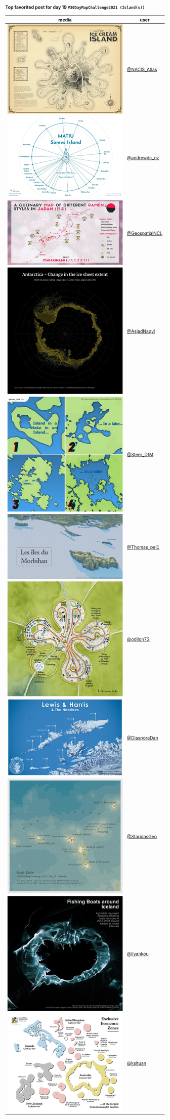 #### Top favorited post for day 19 `#30DayMapChallenge2021 (Island(s))`

| media | user | 
|-------|------|
| ![image](../uploads/4f35d3fb603331a39076c02d74d5ea11/image.png) |[@NACIS_Atlas](https://twitter.com/NACIS_Atlas/status/1461692547651227655)|
| ![image](../uploads/d0c00b08976346ff57b8ccef9cd37850/image.png) |[@andrewdc_nz](https://twitter.com/andrewdc_nz/status/1461193061581553679)|
| ![image](../uploads/6e52ccc5551700cfd4c4ecfa54c9174b/image.png) |[@GeospatialNCL](https://twitter.com/GeospatialNCL/status/1461720700054433796)|
| ![image](../uploads/a6b9f9cdb7a60ed257932c08023a4622/image.png) |[@AsjadNaqvi](https://twitter.com/AsjadNaqvi/status/1461624240969592836)|
| ![image](../uploads/c5a05bb651691ed68f1c2c19cadb4bce/image.png) |[@Steer_DfM](https://twitter.com/Steer_DfM/status/1461688606574235650)|
| ![image](../uploads/b5c41221f000563a04034aeda20d8cc9/image.png) |[@Thomas_pel1](https://twitter.com/Thomas_pel1/status/1461665972960600068)|
| ![image](../uploads/777ae3b61b2d28f74d65993200d75795/image.png) |[@odilon72](https://twitter.com/odilon72/status/1461783430983819264)|
| ![image](../uploads/90d64d66d46604ff62027bae43ecd6e0/image.png) |[@DiasporaDan](https://twitter.com/DiasporaDan/status/1461659142154764300)|
| ![image](../uploads/3e8f762f58f6a15ba2253467a635f661/image.png) |[@StaridasGeo](https://twitter.com/StaridasGeo/status/1461593923281829889)|
| ![image](../uploads/8a8450afcc3d5b5e879ceeff8bb11bf3/image.png) |[@ilyankou](https://twitter.com/ilyankou/status/1461613105029517316)|
| ![image](../uploads/01413a40f49cf340176e45d48c3db96c/image.png) |[@ksituan](https://twitter.com/ksituan/status/1461708592080293898)|

